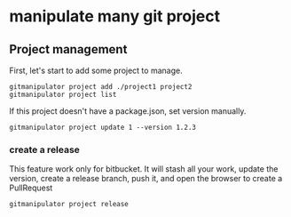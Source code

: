 # manipulate many git project

## Project management

First, let's start to add some project to manage.

```shell
gitmanipulator project add ./project1 project2
gitmanipulator project list
```

If this project doesn't have a package.json, set version manually.

```shell
gitmanipulator project update 1 --version 1.2.3
```

### create a release

This feature work only for bitbucket. It will stash all your work, update the version, create a release branch, push it,
and open the browser to create a PullRequest

```shell
gitmanipulator project release
```